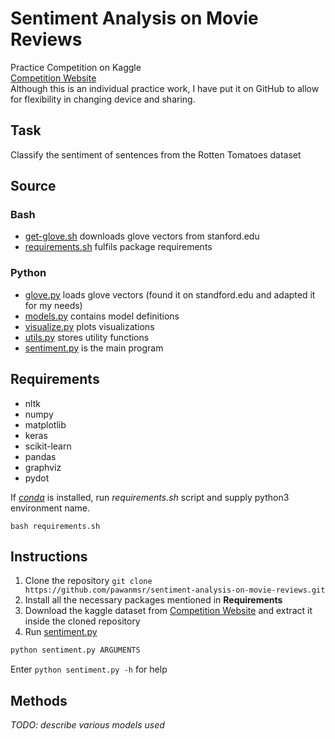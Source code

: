 Sentiment Analysis on Movie Reviews
===================================

Practice Competition on Kaggle  
[Competition Website](https://www.kaggle.com/c/sentiment-analysis-on-movie-reviews)  
Although this is an individual practice work, I have put it on GitHub to allow for flexibility in changing device and sharing.

Task
----

Classify the sentiment of sentences from the Rotten Tomatoes dataset

Source
------

### Bash
* [get-glove.sh](get-glove.sh) downloads glove vectors from stanford.edu
* [requirements.sh](requirements.sh) fulfils package requirements

### Python
* [glove.py](glove.py) loads glove vectors (found it on standford.edu and adapted it for my needs)
* [models.py](model.py) contains model definitions
* [visualize.py](visualize.py) plots visualizations
* [utils.py](utils.py) stores utility functions
* [sentiment.py](sentiment.py) is the main program

Requirements
------------

- nltk
- numpy
- matplotlib
- keras
- scikit-learn
- pandas
- graphviz
- pydot

If [*conda*](https://www.anaconda.com/) is installed, run *requirements.sh* script and supply python3 environment name.
```
bash requirements.sh
```

Instructions
------------

1. Clone the repository `git clone https://github.com/pawanmsr/sentiment-analysis-on-movie-reviews.git`
2. Install all the necessary packages mentioned in **Requirements**
3. Download the kaggle dataset from 
[Competition Website](https://www.kaggle.com/c/sentiment-analysis-on-movie-reviews) and extract it inside the cloned repository
4. Run [sentiment.py](sentiment.py)
```python
python sentiment.py ARGUMENTS
```
Enter `python sentiment.py -h` for help

Methods
-------

*TODO: describe various models used*
